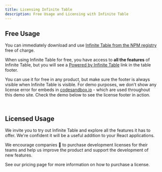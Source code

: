 ```yaml
---
title: Licensing Infinite Table
description: Free Usage and Licensing with Infinite Table
---
```



## Free Usage

You can immediately download and use [Infinite Table from the NPM registry](https://www.npmjs.com/package/@infinite-table/infinite-react) free of charge.

<Note>

When using Infinite Table for free, you have access to **all the features** of Infinite Table, but you will see a [Powered by Infinite Table](infinite-table.com) link in the table footer.

</Note>

You can use it for free in any product, but make sure the footer is always visible when Infinite Table is visible. For demo purposes, we don't show any license error for embeds in [codesandbox.io](https://codesandbox.io) - which are used throughout this demo site. Check the demo below to see the license footer in action.


<Sandpack title="Invalid License Demo">

```ts file=invalid-license.page.tsx

```

```ts file=data.tsx

```

</Sandpack>


## Licensed Usage

We invite you to try out Infinite Table and explore all the features it has to offer. We're confident it will be a useful addition to your React applications.

We encourage companies 🙌 to purchase development licenses for their teams and help us improve the product and support the development of new features.


<HeroCards>
<YouWillLearnCard title="See Pricing" path="/pricing">
See our pricing page for more information on how to purchase a license.
</YouWillLearnCard>

</HeroCards>



